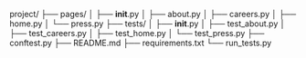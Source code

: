 project/
├── pages/
│   ├── __init__.py
│   ├── about.py
│   ├── careers.py
│   ├── home.py
│   └── press.py
├── tests/
│   ├── __init__.py
│   ├── test_about.py
│   ├── test_careers.py
│   ├── test_home.py
│   └── test_press.py
├── conftest.py
├── README.md
├── requirements.txt
└── run_tests.py
